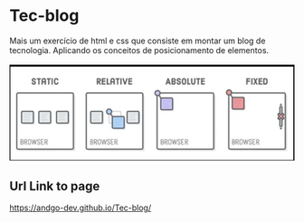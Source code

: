 # Tec-blog
Mais um exercício de html e css que consiste em montar um blog de tecnologia. Aplicando  os conceitos de posicionamento de elementos.
<br>
<br>
<img src="imagens/1661311449135.jpeg">

## Url Link to page

https://andgo-dev.github.io/Tec-blog/